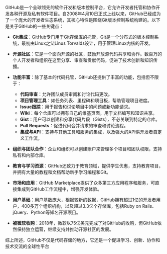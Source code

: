 GitHub是一个全球领先的软件开发和版本控制平台，它允许开发者托管和协作开发各种开源及私有软件项目。自2008年4月10日正式上线以来，GitHub已经成为了一个庞大的开发者生态系统，其核心特性是围绕Git版本控制系统构建的。以下是关于GitHub的一些关键点：

- **Git集成**：GitHub专门用于Git存储库的托管，Git是一个分布式的版本控制系统，最初由Linux之父Linus Torvalds设计，用于管理Linux内核的开发。

- **开源社区**：它是一个面向开源的社区，鼓励开放源代码共享和协作。数百万的个人开发者和组织在这里分享、审查和贡献代码，促进了技术创新和知识传播。

- **功能丰富**：除了基本的代码托管，GitHub还提供了丰富的功能，包括但不限于：
  - **代码审查**：允许团队成员审阅和讨论代码更改。
  - **项目管理工具**：如任务列表、里程碑和项目板，帮助管理项目进度。
  - **Issue跟踪**：用于报告和讨论项目中的问题或新功能请求。
  - **Wiki**：每个仓库可以拥有自己的维基页面，用于文档编写和知识共享。
  - **Gist**：用户可以创建和分享代码片段（Gists），不必关联到特定的仓库。
  - **Pull Requests**：促进代码合并请求的审查和讨论流程。
  - **集成与API**：支持与其他工具和服务的集成，以及强大的API供开发者自定义工作流。

- **组织与团队合作**：企业和组织可以创建账户来管理多个项目和团队权限，支持私有和内部仓库。

- **教育与学习资源**：GitHub还致力于教育领域，提供学生优惠，支持教育项目，并拥有大量的教程和文档帮助新手学习编程和Git。

- **市场和应用**：GitHub Marketplace提供了众多第三方应用程序和服务，可直接集成到GitHub工作流程中，增强开发体验。

- **用户基础**：用户基数庞大，根据较新的数据，GitHub拥有超过1亿的开发者用户，400多万个组织机构，以及超过3.3亿个存储库，包括Ruby on Rails、jQuery、Python等知名开源项目。

- **被微软收购**：2018年，微软以75亿美元完成了对GitHub的收购，但GitHub依然保持独立运营，继续支持并推动开源社区的发展。

综上所述，GitHub不仅是代码存储的地方，它还是一个促进学习、创新、协作和技术交流的全球性平台